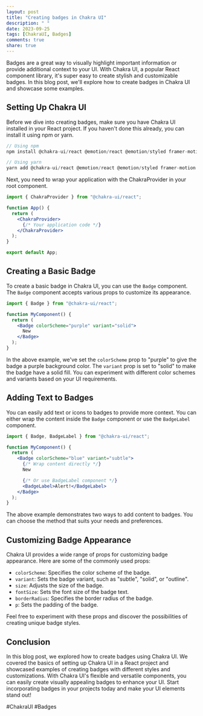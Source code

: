 ```yaml
---
layout: post
title: "Creating badges in Chakra UI"
description: " "
date: 2023-09-25
tags: [ChakraUI, Badges]
comments: true
share: true
---
```


Badges are a great way to visually highlight important information or provide additional context to your UI. With Chakra UI, a popular React component library, it's super easy to create stylish and customizable badges. In this blog post, we'll explore how to create badges in Chakra UI and showcase some examples.

## Setting Up Chakra UI

Before we dive into creating badges, make sure you have Chakra UI installed in your React project. If you haven't done this already, you can install it using npm or yarn.

```javascript
// Using npm
npm install @chakra-ui/react @emotion/react @emotion/styled framer-motion

// Using yarn
yarn add @chakra-ui/react @emotion/react @emotion/styled framer-motion
```

Next, you need to wrap your application with the ChakraProvider in your root component.

```jsx
import { ChakraProvider } from "@chakra-ui/react";

function App() {
  return (
    <ChakraProvider>
      {/* Your application code */}
    </ChakraProvider>
  );
}

export default App;
```

## Creating a Basic Badge

To create a basic badge in Chakra UI, you can use the `Badge` component. The `Badge` component accepts various props to customize its appearance.

```jsx
import { Badge } from "@chakra-ui/react";

function MyComponent() {
  return (
    <Badge colorScheme="purple" variant="solid">
      New
    </Badge>
  );
}
```

In the above example, we've set the `colorScheme` prop to "purple" to give the badge a purple background color. The `variant` prop is set to "solid" to make the badge have a solid fill. You can experiment with different color schemes and variants based on your UI requirements.

## Adding Text to Badges

You can easily add text or icons to badges to provide more context. You can either wrap the content inside the `Badge` component or use the `BadgeLabel` component.

```jsx
import { Badge, BadgeLabel } from "@chakra-ui/react";

function MyComponent() {
  return (
    <Badge colorScheme="blue" variant="subtle">
      {/* Wrap content directly */}
      New

      {/* Or use BadgeLabel component */}
      <BadgeLabel>Alert!</BadgeLabel>
    </Badge>
  );
}
```

The above example demonstrates two ways to add content to badges. You can choose the method that suits your needs and preferences.

## Customizing Badge Appearance

Chakra UI provides a wide range of props for customizing badge appearance. Here are some of the commonly used props:

- `colorScheme`: Specifies the color scheme of the badge.
- `variant`: Sets the badge variant, such as "subtle", "solid", or "outline".
- `size`: Adjusts the size of the badge.
- `fontSize`: Sets the font size of the badge text.
- `borderRadius`: Specifies the border radius of the badge.
- `p`: Sets the padding of the badge.

Feel free to experiment with these props and discover the possibilities of creating unique badge styles.

## Conclusion

In this blog post, we explored how to create badges using Chakra UI. We covered the basics of setting up Chakra UI in a React project and showcased examples of creating badges with different styles and customizations. With Chakra UI's flexible and versatile components, you can easily create visually appealing badges to enhance your UI. Start incorporating badges in your projects today and make your UI elements stand out!

#ChakraUI #Badges